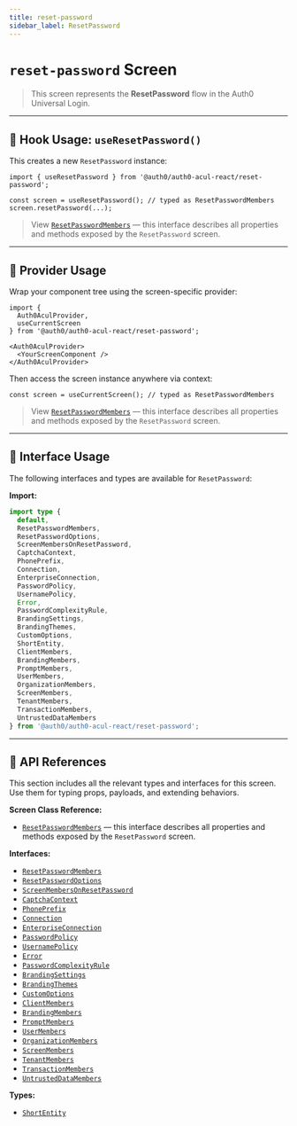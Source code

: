 ```yaml
---
title: reset-password
sidebar_label: ResetPassword
---
```


# `reset-password` Screen

> This screen represents the **ResetPassword** flow in the Auth0 Universal Login.

---

## 🔹 Hook Usage: `useResetPassword()`

This creates a new `ResetPassword` instance:

```tsx
import { useResetPassword } from '@auth0/auth0-acul-react/reset-password';

const screen = useResetPassword(); // typed as ResetPasswordMembers
screen.resetPassword(...);
```

> View [`ResetPasswordMembers`](https://auth0.github.io/universal-login/interfaces/Classes.ResetPasswordMembers.html) — this interface describes all properties and methods exposed by the `ResetPassword` screen.

---

## 🔹 Provider Usage

Wrap your component tree using the screen-specific provider:

```tsx
import {
  Auth0AculProvider,
  useCurrentScreen
} from '@auth0/auth0-acul-react/reset-password';

<Auth0AculProvider>
  <YourScreenComponent />
</Auth0AculProvider>
```

Then access the screen instance anywhere via context:

```tsx
const screen = useCurrentScreen(); // typed as ResetPasswordMembers
```

> View [`ResetPasswordMembers`](https://auth0.github.io/universal-login/interfaces/Classes.ResetPasswordMembers.html) — this interface describes all properties and methods exposed by the `ResetPassword` screen.

---

## 🔹 Interface Usage

The following interfaces and types are available for `ResetPassword`:

**Import:**

```ts
import type {
  default,
  ResetPasswordMembers,
  ResetPasswordOptions,
  ScreenMembersOnResetPassword,
  CaptchaContext,
  PhonePrefix,
  Connection,
  EnterpriseConnection,
  PasswordPolicy,
  UsernamePolicy,
  Error,
  PasswordComplexityRule,
  BrandingSettings,
  BrandingThemes,
  CustomOptions,
  ShortEntity,
  ClientMembers,
  BrandingMembers,
  PromptMembers,
  UserMembers,
  OrganizationMembers,
  ScreenMembers,
  TenantMembers,
  TransactionMembers,
  UntrustedDataMembers
} from '@auth0/auth0-acul-react/reset-password';
```

---

## 🔸 API References

This section includes all the relevant types and interfaces for this screen. Use them for typing props, payloads, and extending behaviors.

**Screen Class Reference:**  
- [`ResetPasswordMembers`](https://auth0.github.io/universal-login/interfaces/Classes.ResetPasswordMembers.html) — this interface describes all properties and methods exposed by the `ResetPassword` screen.

**Interfaces:**
- [`ResetPasswordMembers`](https://auth0.github.io/universal-login/interfaces/Classes.ResetPasswordMembers.html)
- [`ResetPasswordOptions`](https://auth0.github.io/universal-login/interfaces/Classes.ResetPasswordOptions.html)
- [`ScreenMembersOnResetPassword`](https://auth0.github.io/universal-login/interfaces/Classes.ScreenMembersOnResetPassword.html)
- [`CaptchaContext`](https://auth0.github.io/universal-login/interfaces/Classes.CaptchaContext.html)
- [`PhonePrefix`](https://auth0.github.io/universal-login/interfaces/Classes.PhonePrefix.html)
- [`Connection`](https://auth0.github.io/universal-login/interfaces/Classes.Connection.html)
- [`EnterpriseConnection`](https://auth0.github.io/universal-login/interfaces/Classes.EnterpriseConnection.html)
- [`PasswordPolicy`](https://auth0.github.io/universal-login/interfaces/Classes.PasswordPolicy.html)
- [`UsernamePolicy`](https://auth0.github.io/universal-login/interfaces/Classes.UsernamePolicy.html)
- [`Error`](https://auth0.github.io/universal-login/interfaces/Classes.Error.html)
- [`PasswordComplexityRule`](https://auth0.github.io/universal-login/interfaces/Classes.PasswordComplexityRule.html)
- [`BrandingSettings`](https://auth0.github.io/universal-login/interfaces/Classes.BrandingSettings.html)
- [`BrandingThemes`](https://auth0.github.io/universal-login/interfaces/Classes.BrandingThemes.html)
- [`CustomOptions`](https://auth0.github.io/universal-login/interfaces/Classes.CustomOptions.html)
- [`ClientMembers`](https://auth0.github.io/universal-login/interfaces/Classes.ClientMembers.html)
- [`BrandingMembers`](https://auth0.github.io/universal-login/interfaces/Classes.BrandingMembers.html)
- [`PromptMembers`](https://auth0.github.io/universal-login/interfaces/Classes.PromptMembers.html)
- [`UserMembers`](https://auth0.github.io/universal-login/interfaces/Classes.UserMembers.html)
- [`OrganizationMembers`](https://auth0.github.io/universal-login/interfaces/Classes.OrganizationMembers.html)
- [`ScreenMembers`](https://auth0.github.io/universal-login/interfaces/Classes.ScreenMembers.html)
- [`TenantMembers`](https://auth0.github.io/universal-login/interfaces/Classes.TenantMembers.html)
- [`TransactionMembers`](https://auth0.github.io/universal-login/interfaces/Classes.TransactionMembers.html)
- [`UntrustedDataMembers`](https://auth0.github.io/universal-login/interfaces/Classes.UntrustedDataMembers.html)


**Types:**
- [`ShortEntity`](https://auth0.github.io/universal-login/types/Classes.ShortEntity.html)
